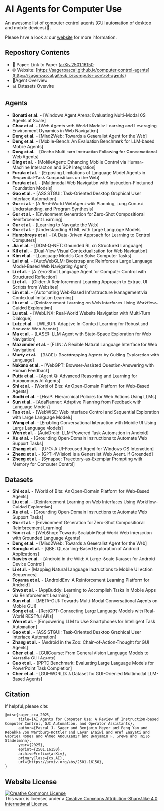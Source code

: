 # AI Agents for Computer Use

An awesome list of computer control agents (GUI automation of desktop and mobile devices) 🚀.

Please have a look at our [website](https://sagerpascal.github.io/computer-control-agents) for more information.

## Repository Contents

- 📄 Paper: Link to Paper ([arXiv.2501.16150](https://doi.org/10.48550/arXiv.2501.16150))
- 🌐 Website: [https://sagerpascal.github.io/computer-control-agents](https://sagerpascal.github.io/computer-control-agents)
- 🤖Agent Overview
- 📊 Datasets Overvire

## Agents

- **Bonatti et al.** - [Windows Agent Arena: Evaluating Multi-Modal OS Agents at Scale]  
- **Chae et al.** - [Web Agents with World Models: Learning and Leveraging Environment Dynamics in Web Navigation]  
- **Deng et al.** - [Mind2Web: Towards a Generalist Agent for the Web]  
- **Deng et al.** - [Mobile-Bench: An Evaluation Benchmark for LLM-based Mobile Agents]  
- **Deng et al.** - [On the Multi-turn Instruction Following for Conversational Web Agents]  
- **Ding et al.** - [MobileAgent: Enhancing Mobile Control via Human-Machine Interaction and SOP Integration]  
- **Furuta et al.** - [Exposing Limitations of Language Model Agents in Sequential-Task Compositions on the Web]  
- **Furuta et al.** - [Multimodal Web Navigation with Instruction-Finetuned Foundation Models]  
- **Gao et al.** - [ASSISTGUI: Task-Oriented Desktop Graphical User Interface Automation]  
- **Gur et al.** - [A Real-World WebAgent with Planning, Long Context Understanding, and Program Synthesis]  
- **Gur et al.** - [Environment Generation for Zero-Shot Compositional Reinforcement Learning]  
- **Gur et al.** - [Learning to Navigate the Web]  
- **Gur et al.** - [Understanding HTML with Large Language Models]  
- **Humphreys et al.** - [A Data-Driven Approach for Learning to Control Computers]  
- **Jia et al.** - [DOM-Q-NET: Grounded RL on Structured Language]  
- **Kil et al.** - [Dual-View Visual Contextualization for Web Navigation]  
- **Kim et al.** - [Language Models Can Solve Computer Tasks]  
- **Lai et al.** - [AutoWebGLM: Bootstrap and Reinforce a Large Language Model-Based Web Navigating Agent]  
- **Li et al.** - [A Zero-Shot Language Agent for Computer Control with Structured Reflection]  
- **Li et al.** - [Glider: A Reinforcement Learning Approach to Extract UI Scripts from Websites]  
- **Lin et al.** - [Automating Web-Based Infrastructure Management via Contextual Imitation Learning]  
- **Liu et al.** - [Reinforcement Learning on Web Interfaces Using Workflow-Guided Exploration]  
- **Lu et al.** - [WebLINX: Real-World Website Navigation with Multi-Turn Dialogue]  
- **Lutz et al.** - [WILBUR: Adaptive In-Context Learning for Robust and Accurate Web Agents]  
- **Ma et al.** - [LASER: LLM Agent with State-Space Exploration for Web Navigation]  
- **Mazumder et al.** - [FLIN: A Flexible Natural Language Interface for Web Navigation]  
- **Murty et al.** - [BAGEL: Bootstrapping Agents by Guiding Exploration with Language]  
- **Nakano et al.** - [WebGPT: Browser-Assisted Question-Answering with Human Feedback]  
- **Putta et al.** - [Agent Q: Advanced Reasoning and Learning for Autonomous AI Agents]  
- **Shi et al.** - [World of Bits: An Open-Domain Platform for Web-Based Agents]  
- **Sodhi et al.** - [HeaP: Hierarchical Policies for Web Actions Using LLMs]  
- **Sun et al.** - [AdaPlanner: Adaptive Planning from Feedback with Language Models]  
- **Tao et al.** - [WebWISE: Web Interface Control and Sequential Exploration with Large Language Models]  
- **Wang et al.** - [Enabling Conversational Interaction with Mobile UI Using Large Language Models]  
- **Wen et al.** - [AutoDroid: LLM-Powered Task Automation in Android]  
- **Xu et al.** - [Grounding Open-Domain Instructions to Automate Web Support Tasks]  
- **Zhang et al.** - [UFO: A UI-Focused Agent for Windows OS Interaction]  
- **Zheng et al.** - [GPT-4V(ision) is a Generalist Web Agent, if Grounded]  
- **Zheng et al.** - [Synapse: Trajectory-as-Exemplar Prompting with Memory for Computer Control]  


## Datasets

- **Shi et al.** - [World of Bits: An Open-Domain Platform for Web-Based Agents]  
- **Liu et al.** - [Reinforcement Learning on Web Interfaces Using Workflow-Guided Exploration]  
- **Xu et al.** - [Grounding Open-Domain Instructions to Automate Web Support Tasks]  
- **Gur et al.** - [Environment Generation for Zero-Shot Compositional Reinforcement Learning]  
- **Yao et al.** - [WebShop: Towards Scalable Real-World Web Interaction with Grounded Language Agents]  
- **Deng et al.** - [Mind2Web: Towards a Generalist Agent for the Web]  
- **Koroglu et al.** - [QBE: QLearning-Based Exploration of Android Applications]  
- **Rawles et al.** - [Android in the Wild: A Large-Scale Dataset for Android Device Control]  
- **Li et al.** - [Mapping Natural Language Instructions to Mobile UI Action Sequences]  
- **Toyama et al.** - [AndroidEnv: A Reinforcement Learning Platform for Android]  
- **Shvo et al.** - [AppBuddy: Learning to Accomplish Tasks in Mobile Apps via Reinforcement Learning]  
- **Sun et al.** - [META-GUI: Towards Multi-Modal Conversational Agents on Mobile GUI]  
- **Song et al.** - [RestGPT: Connecting Large Language Models with Real-World RESTful APIs]  
- **Wen et al.** - [Empowering LLM to Use Smartphones for Intelligent Task Automation]  
- **Gao et al.** - [ASSISTGUI: Task-Oriented Desktop Graphical User Interface Automation]  
- **Zhang et al.** - [Android in the Zoo: Chain-of-Action-Thought for GUI Agents]  
- **Chen et al.** - [GUICourse: From General Vision Language Models to Versatile GUI Agents]  
- **Guo et al.** - [PPTC Benchmark: Evaluating Large Language Models for PowerPoint Task Completion]  
- **Chen et al.** - [GUI-WORLD: A Dataset for GUI-Oriented Multimodal LLM-Based Agents]  



## Citation

If helpful, please cite:

```
@misc{sager_cca_2025,
      title={AI Agents for Computer Use: A Review of Instruction-based Computer Control, GUI Automation, and Operator Assistants}, 
      author={Pascal J. Sager and Benjamin Meyer and Peng Yan and Rebekka von Wartburg-Kottler and Layan Etaiwi and Aref Enayati and Gabriel Nobel and Ahmed Abdulkadir and Benjamin F. Grewe and Thilo Stadelmann},
      year={2025},
      eprint={2501.16150},
      archivePrefix={arXiv},
      primaryClass={cs.AI},
      url={https://arxiv.org/abs/2501.16150}, 
}
```

## Website License
<a rel="license" href="http://creativecommons.org/licenses/by-sa/4.0/"><img alt="Creative Commons License" style="border-width:0" src="https://i.creativecommons.org/l/by-sa/4.0/88x31.png" /></a><br />This work is licensed under a <a rel="license" href="http://creativecommons.org/licenses/by-sa/4.0/">Creative Commons Attribution-ShareAlike 4.0 International License</a>.
